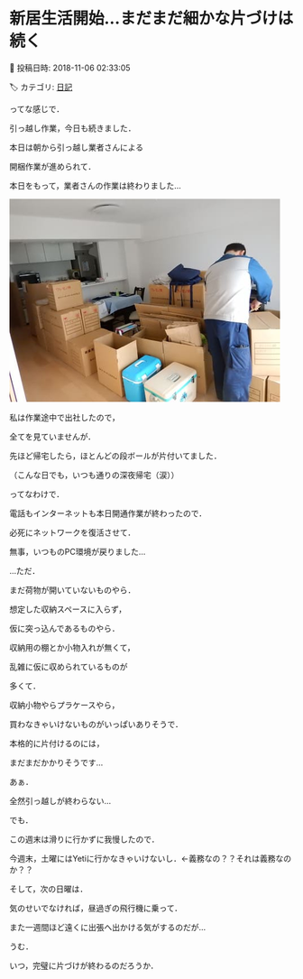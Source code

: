 # 新居生活開始…まだまだ細かな片づけは続く

📅 投稿日時: 2018-11-06 02:33:05

🏷️ カテゴリ: [日記](cc4b5682fb7b8b144980957a978653fb0.md)

ってな感じで．


引っ越し作業，今日も続きました．





本日は朝から引っ越し業者さんによる


開梱作業が進められて．


本日をもって，業者さんの作業は終わりました…




![30303b7ec4bdb39afb020546011c3532.jpg](images/30303b7ec4bdb39afb020546011c3532.jpg)




私は作業途中で出社したので，


全てを見ていませんが．





先ほど帰宅したら，ほとんどの段ボールが片付いてました．


（こんな日でも，いつも通りの深夜帰宅（涙））


ってなわけで．


電話もインターネットも本日開通作業が終わったので．


必死にネットワークを復活させて．


無事，いつものPC環境が戻りました…





…ただ．


まだ荷物が開いていないものやら．


想定した収納スペースに入らず，


仮に突っ込んであるものやら．


収納用の棚とか小物入れが無くて，


乱雑に仮に収められているものが


多くて．


収納小物やらプラケースやら，


買わなきゃいけないものがいっぱいありそうで．


本格的に片付けるのには，


まだまだかかりそうです…





あぁ．


全然引っ越しが終わらない…





でも．


この週末は滑りに行かずに我慢したので．


今週末，土曜にはYetiに行かなきゃいけないし．←義務なの？？それは義務なのか？？





そして，次の日曜は．


気のせいでなければ，昼過ぎの飛行機に乗って．


また一週間ほど遠くに出張へ出かける気がするのだが…





うむ．


いつ，完璧に片づけが終わるのだろうか．
